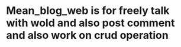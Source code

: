 # Mean_blog_web is for freely talk with wold and also post comment and also work on crud operation 
